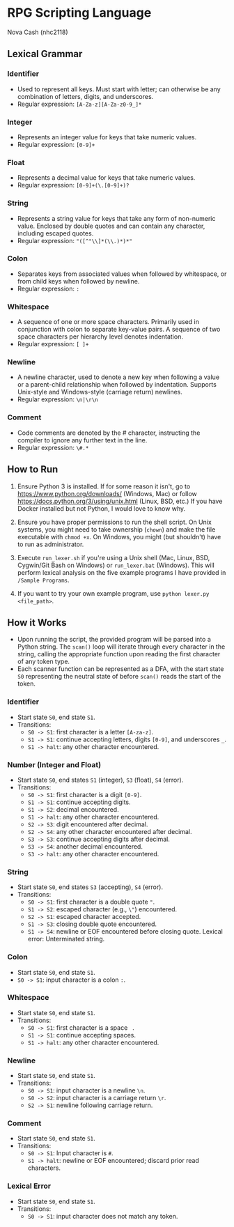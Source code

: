 # RPG Scripting Language
Nova Cash (nhc2118)

## Lexical Grammar

### Identifier
- Used to represent all keys. Must start with letter; can otherwise be any combination of letters, digits, and underscores.
- Regular expression: `[A-Za-z][A-Za-z0-9_]*`

### Integer
- Represents an integer value for keys that take numeric values.
- Regular expression: `[0-9]+`

### Float
- Represents a decimal value for keys that take numeric values.
- Regular expression: `[0-9]+(\.[0-9]+)?`

### String
- Represents a string value for keys that take any form of non-numeric value. Enclosed by double quotes and can contain any character, including escaped quotes.
- Regular expression: `"([^"\\]*(\\.)*)*"`

### Colon
- Separates keys from associated values when followed by whitespace, or from child keys when followed by newline.
- Regular expression: `:`

### Whitespace
- A sequence of one or more space characters. Primarily used in conjunction with colon to separate key-value pairs. A sequence of two space characters per hierarchy level denotes indentation.
- Regular expression: `[ ]+`

### Newline
- A newline character, used to denote a new key when following a value or a parent-child relationship when followed by indentation. Supports Unix-style and Windows-style (carriage return) newlines.
- Regular expression: `\n|\r\n`

### Comment
- Code comments are denoted by the # character, instructing the compiler to ignore any further text in the line.
- Regular expression: `\#.*`

## How to Run
1. Ensure Python 3 is installed. If for some reason it isn't, go to https://www.python.org/downloads/ (Windows, Mac) or follow https://docs.python.org/3/using/unix.html (Linux, BSD, etc.) If you have Docker installed but not Python, I would love to know why.

2. Ensure you have proper permissions to run the shell script. On Unix systems, you might need to take ownership (`chown`) and make the file executable with `chmod +x`. On Windows, you might (but shouldn't) have to run as administrator.

3. Execute `run_lexer.sh` if you're using a Unix shell (Mac, Linux, BSD, Cygwin/Git Bash on Windows) or `run_lexer.bat` (Windows). This will perform lexical analysis on the five example programs I have provided in `/Sample Programs`.

4. If you want to try your own example program, use `python lexer.py <file_path>`.

## How it Works
- Upon running the script, the provided program will be parsed into a Python string. The `scan()` loop will iterate through every character in the string, calling the appropriate function upon reading the first character of any token type.
- Each scanner function can be represented as a DFA, with the start state `S0` representing the neutral state of before `scan()` reads the start of the token.

### Identifier
- Start state `S0`, end state `S1`.
- Transitions:
    - `S0 -> S1`: first character is a letter `[A-za-z]`.
    - `S1 -> S1`: continue accepting letters, digits `[0-9]`, and underscores `_`.
    - `S1 -> halt`: any other character encountered.

### Number (Integer and Float)
- Start state `S0`, end states `S1` (integer), `S3` (float), `S4` (error).
- Transitions:
    - `S0 -> S1`: first character is a digit `[0-9]`.
    - `S1 -> S1`: continue accepting digits.
    - `S1 -> S2`: decimal encountered.
    - `S1 -> halt`: any other character encountered.
    - `S2 -> S3`: digit encountered after decimal.
    - `S2 -> S4`: any other character encountered after decimal.
    - `S3 -> S3`: continue accepting digits after decimal.
    - `S3 -> S4`: another decimal encountered.
    - `S3 -> halt`: any other character encountered.

### String
- Start state `S0`, end states `S3` (accepting), `S4` (error).
- Transitions:
    - `S0 -> S1`: first character is a double quote `"`.
    - `S1 -> S2`: escaped character (e.g., `\"`) encountered.
    - `S2 -> S1`: escaped character accepted.
    - `S1 -> S3`: closing double quote encountered.
    - `S1 -> S4`: newline or EOF encountered before closing quote. Lexical error: Unterminated string.

### Colon
- Start state `S0`, end state `S1`.
- `S0 -> S1`: input character is a colon `:`.

### Whitespace
- Start state `S0`, end state `S1`.
- Transitions:
    - `S0 -> S1`: first character is a space ` `.
    - `S1 -> S1`: continue accepting spaces.
    - `S1 -> halt`: any other character encountered.

### Newline
- Start state `S0`, end state `S1`.
- Transitions:
    - `S0 -> S1`: input character is a newline `\n`.
    - `S0 -> S2`: input character is a carriage return `\r`.
    - `S2 -> S1`: newline following carriage return.

### Comment
- Start state `S0`, end state `S1`.
- Transitions:
    - `S0 -> S1`: Input character is `#`.
    - `S1 -> halt`: newline or EOF encountered; discard prior read characters.

### Lexical Error
- Start state `S0`, end state `S1`.
- Transitions:
    - `S0 -> S1`: input character does not match any token.